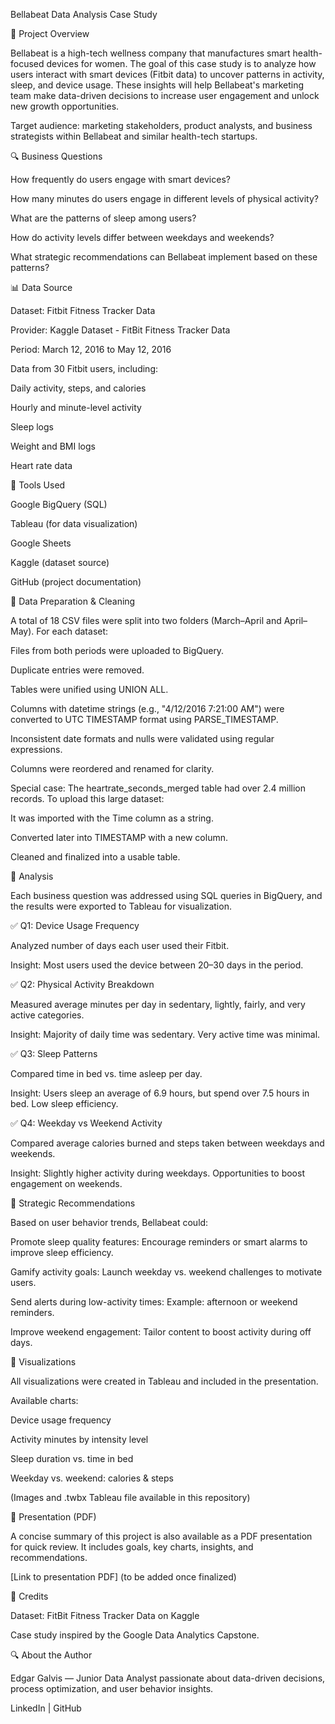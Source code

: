 Bellabeat Data Analysis Case Study

📅 Project Overview

Bellabeat is a high-tech wellness company that manufactures smart health-focused devices for women. The goal of this case study is to analyze how users interact with smart devices (Fitbit data) to uncover patterns in activity, sleep, and device usage. These insights will help Bellabeat's marketing team make data-driven decisions to increase user engagement and unlock new growth opportunities.

Target audience: marketing stakeholders, product analysts, and business strategists within Bellabeat and similar health-tech startups.

🔍 Business Questions

How frequently do users engage with smart devices?

How many minutes do users engage in different levels of physical activity?

What are the patterns of sleep among users?

How do activity levels differ between weekdays and weekends?

What strategic recommendations can Bellabeat implement based on these patterns?

📊 Data Source

Dataset: Fitbit Fitness Tracker Data

Provider: Kaggle Dataset - FitBit Fitness Tracker Data

Period: March 12, 2016 to May 12, 2016

Data from 30 Fitbit users, including:

Daily activity, steps, and calories

Hourly and minute-level activity

Sleep logs

Weight and BMI logs

Heart rate data

📃 Tools Used

Google BigQuery (SQL)

Tableau (for data visualization)

Google Sheets

Kaggle (dataset source)

GitHub (project documentation)

📅 Data Preparation & Cleaning

A total of 18 CSV files were split into two folders (March–April and April–May). For each dataset:

Files from both periods were uploaded to BigQuery.

Duplicate entries were removed.

Tables were unified using UNION ALL.

Columns with datetime strings (e.g., "4/12/2016 7:21:00 AM") were converted to UTC TIMESTAMP format using PARSE_TIMESTAMP.

Inconsistent date formats and nulls were validated using regular expressions.

Columns were reordered and renamed for clarity.

Special case: The heartrate_seconds_merged table had over 2.4 million records. To upload this large dataset:

It was imported with the Time column as a string.

Converted later into TIMESTAMP with a new column.

Cleaned and finalized into a usable table.

🔢 Analysis

Each business question was addressed using SQL queries in BigQuery, and the results were exported to Tableau for visualization.

✅ Q1: Device Usage Frequency

Analyzed number of days each user used their Fitbit.

Insight: Most users used the device between 20–30 days in the period.

✅ Q2: Physical Activity Breakdown

Measured average minutes per day in sedentary, lightly, fairly, and very active categories.

Insight: Majority of daily time was sedentary. Very active time was minimal.

✅ Q3: Sleep Patterns

Compared time in bed vs. time asleep per day.

Insight: Users sleep an average of 6.9 hours, but spend over 7.5 hours in bed. Low sleep efficiency.

✅ Q4: Weekday vs Weekend Activity

Compared average calories burned and steps taken between weekdays and weekends.

Insight: Slightly higher activity during weekdays. Opportunities to boost engagement on weekends.

🧵 Strategic Recommendations

Based on user behavior trends, Bellabeat could:

Promote sleep quality features: Encourage reminders or smart alarms to improve sleep efficiency.

Gamify activity goals: Launch weekday vs. weekend challenges to motivate users.

Send alerts during low-activity times: Example: afternoon or weekend reminders.

Improve weekend engagement: Tailor content to boost activity during off days.

🎨 Visualizations

All visualizations were created in Tableau and included in the presentation.

Available charts:

Device usage frequency

Activity minutes by intensity level

Sleep duration vs. time in bed

Weekday vs. weekend: calories & steps

(Images and .twbx Tableau file available in this repository)

📄 Presentation (PDF)

A concise summary of this project is also available as a PDF presentation for quick review. It includes goals, key charts, insights, and recommendations.

[Link to presentation PDF] (to be added once finalized)

💼 Credits

Dataset: FitBit Fitness Tracker Data on Kaggle

Case study inspired by the Google Data Analytics Capstone.

🔍 About the Author

Edgar Galvis — Junior Data Analyst passionate about data-driven decisions, process optimization, and user behavior insights.

LinkedIn | GitHub

